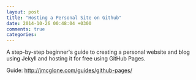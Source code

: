 ```yaml
---
layout: post
title: "Hosting a Personal Site on Github"
date: 2014-10-26 00:48:04 +0300
comments: true
categories: 
---
```

A step-by-step beginner's guide to creating a personal website and blog using Jekyll and hosting it for free using GitHub Pages.

Guide: http://jmcglone.com/guides/github-pages/